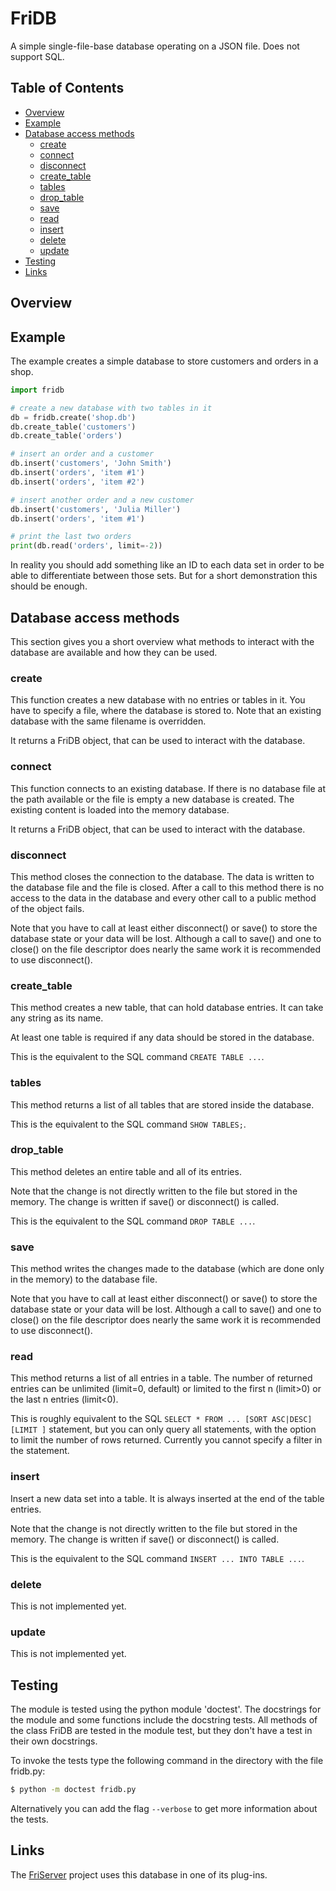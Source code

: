 # FriDB
A simple single-file-base database operating on a JSON file. 
Does not support SQL.

## Table of Contents
- [Overview](#overview)
- [Example](#example)
- [Database access methods](#database-access-methods)
    - [create](#create)
    - [connect](#connect)
    - [disconnect](#disconnect)
    - [create_table](#create_table)
    - [tables](#tables)
    - [drop_table](#drop_table)
    - [save](#save)
    - [read](#read)
    - [insert](#insert)
    - [delete](#delete)
    - [update](#update)
- [Testing](#testing)
- [Links](#links)

## Overview

## Example
The example creates a simple database to store customers and orders in a shop.
```python
import fridb

# create a new database with two tables in it
db = fridb.create('shop.db')
db.create_table('customers')
db.create_table('orders')

# insert an order and a customer
db.insert('customers', 'John Smith')
db.insert('orders', 'item #1')
db.insert('orders', 'item #2')

# insert another order and a new customer
db.insert('customers', 'Julia Miller')
db.insert('orders', 'item #1')

# print the last two orders
print(db.read('orders', limit=-2))
```
In reality you should add something like an ID to each data set in order to be
able to differentiate between those sets. But for a short demonstration this
should be enough.

## Database access methods
This section gives you a short overview what methods to interact with the
database are available and how they can be used.
### create
This function creates a new database with no entries or tables in it. You have
to specify a file, where the database is stored to. Note that an existing
database with the same filename is overridden.

It returns a FriDB object, that can be used to interact with the database.

### connect
This function connects to an existing database. If there is no database file at
the path available or the file is empty a new database is created. The existing
content is loaded into the memory database.

It returns a FriDB object, that can be used to interact with the database.

### disconnect
This method closes the connection to the database. The data is written to the
database file and the file is closed. After a call to this method there is no
access to the data in the database and every other call to a public method of
the object fails.

Note that you have to call at least either disconnect() or save() to store the
database state or your data will be lost. Although a call to save() and one to
close() on the file descriptor does nearly the same work it is recommended to
use disconnect().

### create_table
This method creates a new table, that can hold database entries. It can take
any string as its name.

At least one table is required if any data should be stored in the database.

This is the equivalent to the SQL command `CREATE TABLE ...`.

### tables
This method returns a list of all tables that are stored inside the database.

This is the equivalent to the SQL command `SHOW TABLES;`.

### drop_table
This method deletes an entire table and all of its entries.

Note that the change is not directly written to the file but stored in the
memory. The change is written if save() or disconnect() is called.

This is the equivalent to the SQL command `DROP TABLE ...`.

### save
This method writes the changes made to the database (which are done only in the
memory) to the database file. 

Note that you have to call at least either disconnect() or save() to store the
database state or your data will be lost. Although a call to save() and one to
close() on the file descriptor does nearly the same work it is recommended to
use disconnect().

### read
This method returns a list of all entries in a table. The number of returned
entries can be unlimited (limit=0, default) or limited to the first n (limit>0)
or the last n entries (limit<0).

This is roughly equivalent to the SQL 
`SELECT * FROM ... [SORT ASC|DESC] [LIMIT ]` statement, but you can only
query all statements, with the option to limit the number of rows returned.
Currently you cannot specify a filter in the statement.

### insert
Insert a new data set into a table. It is always inserted at the end of the
table entries.

Note that the change is not directly written to the file but stored in the
memory. The change is written if save() or disconnect() is called.

This is the equivalent to the SQL command `INSERT ... INTO TABLE ...`.

### delete
This is not implemented yet.

### update
This is not implemented yet.

## Testing
The module is tested using the python module 'doctest'. The docstrings for the
module and some functions include the docstring tests. All methods of the
class FriDB are tested in the module test, but they don't have a test in their
own docstrings.

To invoke the tests type the following command in the directory with the file
fridb.py:
```bash
$ python -m doctest fridb.py
```
Alternatively you can add the flag `--verbose` to get more information about
the tests.

## Links
The [FriServer](https://github.com/jfrimmel/FriServer) project uses this 
database in one of its plug-ins.
